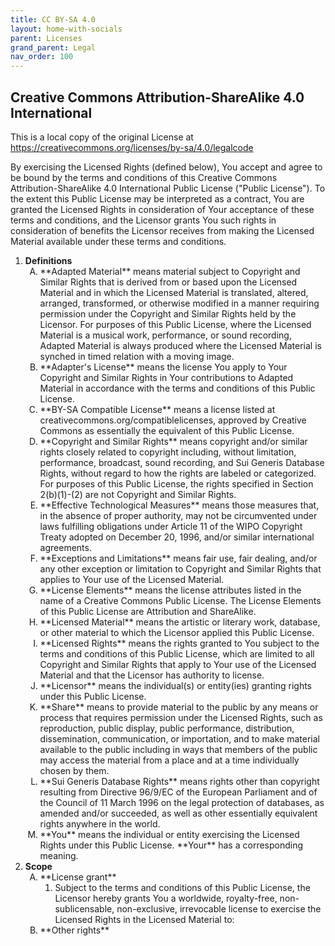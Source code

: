 ```yaml
---
title: CC BY-SA 4.0
layout: home-with-socials
parent: Licenses
grand_parent: Legal
nav_order: 100
---
```


## Creative Commons Attribution-ShareAlike 4.0 International

This is a local copy of the original License at <https://creativecommons.org/licenses/by-sa/4.0/legalcode>

By exercising the Licensed Rights (defined below), You accept and agree to be bound by the terms and conditions of this Creative Commons Attribution-ShareAlike 4.0 International Public License ("Public License"). To the extent this Public License may be interpreted as a contract, You are granted the Licensed Rights in consideration of Your acceptance of these terms and conditions, and the Licensor grants You such rights in consideration of benefits the Licensor receives from making the Licensed Material available under these terms and conditions. 

1. **Definitions**
      <ol type="A">
        <li>
            **Adapted Material** means material subject to Copyright and Similar Rights that is derived from or based upon the Licensed Material and in which the Licensed Material is translated, altered, arranged, transformed, or otherwise modified in a manner requiring permission under the Copyright and Similar Rights held by the Licensor. For purposes of this Public License, where the Licensed Material is a musical work, performance, or sound recording, Adapted Material is always produced where the Licensed Material is synched in timed relation with a moving image.
        </li>
        <li>
            **Adapter's License** means the license You apply to Your Copyright and Similar Rights in Your contributions to Adapted Material in accordance with the terms and conditions of this Public License.
        </li>
        <li>
            **BY-SA Compatible License** means a license listed at creativecommons.org/compatiblelicenses, approved by Creative Commons as essentially the equivalent of this Public License.
        </li>
        <li>
            **Copyright and Similar Rights** means copyright and/or similar rights closely related to copyright including, without limitation, performance, broadcast, sound recording, and Sui Generis Database Rights, without regard to how the rights are labeled or categorized. For purposes of this Public License, the rights specified in Section 2(b)(1)-(2) are not Copyright and Similar Rights.
        </li>
        <li>
            **Effective Technological Measures** means those measures that, in the absence of proper authority, may not be circumvented under laws fulfilling obligations under Article 11 of the WIPO Copyright Treaty adopted on December 20, 1996, and/or similar international agreements.
        </li>
        <li>
            **Exceptions and Limitations** means fair use, fair dealing, and/or any other exception or limitation to Copyright and Similar Rights that applies to Your use of the Licensed Material.
        </li>
        <li>
            **License Elements** means the license attributes listed in the name of a Creative Commons Public License. The License Elements of this Public License are Attribution and ShareAlike.
        </li>
        <li>
            **Licensed Material** means the artistic or literary work, database, or other material to which the Licensor applied this Public License.
        </li>
        <li>
            **Licensed Rights** means the rights granted to You subject to the terms and conditions of this Public License, which are limited to all Copyright and Similar Rights that apply to Your use of the Licensed Material and that the Licensor has authority to license.
        </li>
        <li>
            **Licensor** means the individual(s) or entity(ies) granting rights under this Public License.
        </li>
        <li>
            **Share** means to provide material to the public by any means or process that requires permission under the Licensed Rights, such as reproduction, public display, public performance, distribution, dissemination, communication, or importation, and to make material available to the public including in ways that members of the public may access the material from a place and at a time individually chosen by them.
        </li>
        <li>
            **Sui Generis Database Rights** means rights other than copyright resulting from Directive 96/9/EC of the European Parliament and of the Council of 11 March 1996 on the legal protection of databases, as amended and/or succeeded, as well as other essentially equivalent rights anywhere in the world.
        </li>
        <li>
            **You** means the individual or entity exercising the Licensed Rights under this Public License. **Your** has a corresponding meaning.
        </li>
      </ol>  
2. **Scope**
    <ol type="A">
    <li>
    **License grant**
    <ol>
    <li>
    Subject to the terms and conditions of this Public License, the Licensor hereby grants You a worldwide, royalty-free, non-sublicensable, non-exclusive, irrevocable license to exercise the Licensed Rights in the Licensed Material to:
    </li>
    </ol>
    </li>
        <li>
            **Other rights**
        </li>
    </ol>  

